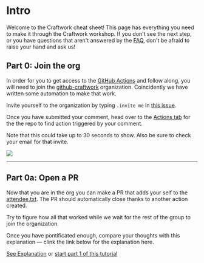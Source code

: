 # Intro
Welcome to the Craftwork cheat sheet! This page has everything you need to make it through the Craftwork workshop. If you don't see the next step, or you have questions that aren't answered by the [FAQ](workshop/FAQ.md), don't be afraid to raise your hand and ask us!


## Part 0: Join the org

In order for you to get access to the [GitHub Actions](https://github.com/features/actions) and follow along, you will need to join the [github-craftwork](https://github.com/github-craftwork) organization. Coincidently we have written some automation to make that work. 

Invite yourself to the organization by typing  `.invite me` in [this issue](https://github.com/github-craftwork/start-here/issues/29).

Once you have submitted your comment, head over to the [Actions tab](https://github.com/github-craftwork/python-brasil/actions?workflow=Invite+a+contributor) for the the repo to find action triggered by your comment. 

Note that  this could take up to 30 seconds to show. Also be sure to check your email for that invite.

![](https://paper-attachments.dropbox.com/s_CDDCC4EC3C7C8C14E8A73684CA9909721C965A1258B4380D90B28E1A4E030470_1569470503869_Screenshot+2019-09-25+21.01.27.png)

----------

## Part 0a: Open a PR

Now that you are in the org you can make a PR that adds your self to the [attendee.txt](attendees.txt). The PR should automatically close thanks to another action created. 

Try to figure how all that worked while we wait for the rest of the group to join the organization.

Once you have pontificated enough, compare your thoughts with this explanation — clink the link below for the explanation here.

[See Explanation](workshop/part0-explanation.md) or [start part 1 of this tutorial](workshop/part1-hello-world.md)

